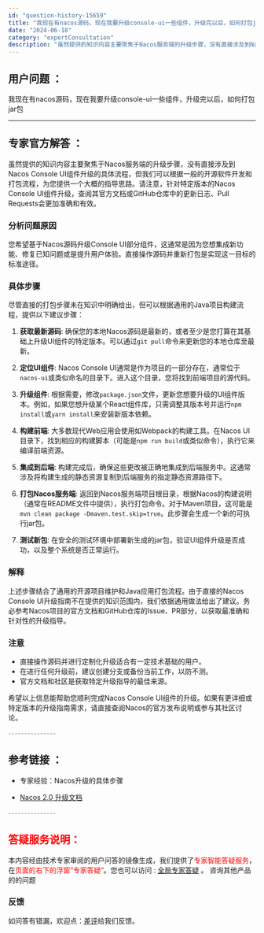 ```yaml
---
id: "question-history-15659"
title: "我现在有nacos源码，现在我要升级console-ui一些组件，升级完以后，如何打包jar包"
date: "2024-06-18"
category: "expertConsultation"
description: "虽然提供的知识内容主要聚焦于Nacos服务端的升级步骤，没有直接涉及到Nacos Console UI组件升级的具体流程，但我们可以根据一般的开源软件开发和打包流程，为您提供一个大概的指导思路。请注意，针对特定版本的Nacos Console UI组件升级，查阅其官方文档或GitHub仓库中的更新日"
---
```


## 用户问题 ： 
 我现在有nacos源码，现在我要升级console-ui一些组件，升级完以后，如何打包jar包  

---------------
## 专家官方解答 ：

虽然提供的知识内容主要聚焦于Nacos服务端的升级步骤，没有直接涉及到Nacos Console UI组件升级的具体流程，但我们可以根据一般的开源软件开发和打包流程，为您提供一个大概的指导思路。请注意，针对特定版本的Nacos Console UI组件升级，查阅其官方文档或GitHub仓库中的更新日志、Pull Requests会更加准确和有效。

### 分析问题原因
您希望基于Nacos源码升级Console UI部分组件，这通常是因为您想集成新功能、修复已知问题或是提升用户体验。直接操作源码并重新打包是实现这一目标的标准途径。

### 具体步骤
尽管直接的打包步骤未在知识中明确给出，但可以根据通用的Java项目构建流程，提供以下建议步骤：

1. **获取最新源码**: 确保您的本地Nacos源码是最新的，或者至少是您打算在其基础上升级UI组件的特定版本。可以通过`git pull`命令来更新您的本地仓库至最新。

2. **定位UI组件**: Nacos Console UI通常是作为项目的一部分存在，通常位于`nacos-ui`或类似命名的目录下。进入这个目录，您将找到前端项目的源代码。

3. **升级组件**: 根据需要，修改`package.json`文件，更新您想要升级的UI组件版本。例如，如果您想升级某个React组件库，只需调整其版本号并运行`npm install`或`yarn install`来安装新版本依赖。

4. **构建前端**: 大多数现代Web应用会使用如Webpack的构建工具。在Nacos UI目录下，找到相应的构建脚本（可能是`npm run build`或类似命令），执行它来编译前端资源。

5. **集成到后端**: 构建完成后，确保这些更改被正确地集成到后端服务中。这通常涉及将构建生成的静态资源复制到后端服务的指定静态资源路径下。

6. **打包Nacos服务端**: 返回到Nacos服务端项目根目录，根据Nacos的构建说明（通常在README文件中提供），执行打包命令。对于Maven项目，这可能是`mvn clean package -Dmaven.test.skip=true`。此步骤会生成一个新的可执行jar包。

7. **测试新包**: 在安全的测试环境中部署新生成的jar包，验证UI组件升级是否成功，以及整个系统是否正常运行。

### 解释
上述步骤结合了通用的开源项目维护和Java应用打包流程。由于直接的Nacos Console UI升级指南不在提供的知识范围内，我们依据通用做法给出了建议。务必参考Nacos项目的官方文档和GitHub仓库的Issue、PR部分，以获取最准确和针对性的升级指导。

### 注意
- 直接操作源码并进行定制化升级适合有一定技术基础的用户。
- 在进行任何升级前，建议创建分支或备份当前工作，以防不测。
- 官方文档和社区是获取特定升级指导的最佳来源。

希望以上信息能帮助您顺利完成Nacos Console UI组件的升级。如果有更详细或特定版本的升级指南需求，请直接查阅Nacos的官方发布说明或参与其社区讨论。


<font color="#949494">---------------</font> 


## 参考链接 ：

* 专家经验：Nacos升级的具体步骤 
 
 * [Nacos 2.0 升级文档](https://nacos.io/docs/latest/upgrading/200-upgrading)


 <font color="#949494">---------------</font> 
 


## <font color="#FF0000">答疑服务说明：</font> 

本内容经由技术专家审阅的用户问答的镜像生成，我们提供了<font color="#FF0000">专家智能答疑服务</font>，在<font color="#FF0000">页面的右下的浮窗”专家答疑“</font>。您也可以访问 : [全局专家答疑](https://answer.opensource.alibaba.com/docs/intro) 。 咨询其他产品的的问题

### 反馈
如问答有错漏，欢迎点：[差评](https://ai.nacos.io/user/feedbackByEnhancerGradePOJOID?enhancerGradePOJOId=15711)给我们反馈。
